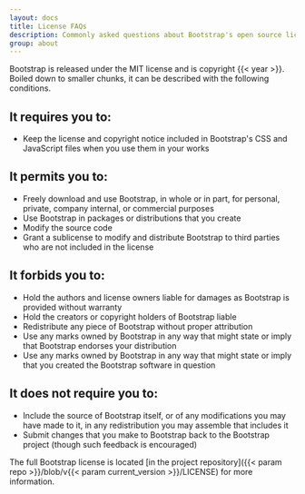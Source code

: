 ```yaml
---
layout: docs
title: License FAQs
description: Commonly asked questions about Bootstrap's open source license.
group: about
---
```


Bootstrap is released under the MIT license and is copyright {{< year >}}. Boiled down to smaller chunks, it can be described with the following conditions.

## It requires you to:

- Keep the license and copyright notice included in Bootstrap's CSS and JavaScript files when you use them in your works

## It permits you to:

- Freely download and use Bootstrap, in whole or in part, for personal, private, company internal, or commercial purposes
- Use Bootstrap in packages or distributions that you create
- Modify the source code
- Grant a sublicense to modify and distribute Bootstrap to third parties who are not included in the license

## It forbids you to:

- Hold the authors and license owners liable for damages as Bootstrap is provided without warranty
- Hold the creators or copyright holders of Bootstrap liable
- Redistribute any piece of Bootstrap without proper attribution
- Use any marks owned by Bootstrap in any way that might state or imply that Bootstrap endorses your distribution
- Use any marks owned by Bootstrap in any way that might state or imply that you created the Bootstrap software in question

## It does not require you to:

- Include the source of Bootstrap itself, or of any modifications you may have made to it, in any redistribution you may assemble that includes it
- Submit changes that you make to Bootstrap back to the Bootstrap project (though such feedback is encouraged)

The full Bootstrap license is located [in the project repository]({{< param repo >}}/blob/v{{< param current_version >}}/LICENSE) for more information.
